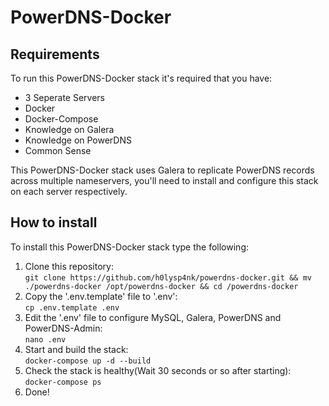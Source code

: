 PowerDNS-Docker
=================

## Requirements
To run this PowerDNS-Docker stack it's required that you have:
- 3 Seperate Servers  
- Docker  
- Docker-Compose
- Knowledge on Galera
- Knowledge on PowerDNS  
- Common Sense  

This PowerDNS-Docker stack uses Galera to replicate PowerDNS records across multiple nameservers, you'll need to install and configure this stack on each server respectively.

## How to install
To install this PowerDNS-Docker stack type the following:  
1. Clone this repository:  
``` git clone https://github.com/h0lysp4nk/powerdns-docker.git && mv ./powerdns-docker /opt/powerdns-docker && cd /powerdns-docker ```  
2. Copy the '.env.template' file to '.env':  
``` cp .env.template .env ```  
3. Edit the '.env' file to configure MySQL, Galera, PowerDNS and PowerDNS-Admin:  
``` nano .env ```  
4. Start and build the stack:  
``` docker-compose up -d --build ```  
5. Check the stack is healthy(Wait 30 seconds or so after starting):  
``` docker-compose ps ```
6. Done!
